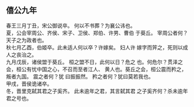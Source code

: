 ## 僖公九年
春王三月丁丑，宋公御说卒。 何以不书葬？为襄公讳也。  
夏，公会宰周公、齐侯、宋子、卫侯、郑伯、许男、曹伯
于葵丘。 宰周公者何？天子之为政者也。  
秋七月乙酉，伯姬卒。此未适人何以卒？许嫁矣。 妇人许
嫁字而笄之，死则以成人之丧治之。  
九月戊辰，诸侯盟于葵丘。 桓之盟不日，此何以日？危之
也。何危尔？贯泽之会，桓公有忧中国之心，不召而至者江人、
黄人也。葵丘之会，桓公震而矜之，叛者九国。 震之者何？犹
曰振振然。 矜之者何？犹曰莫若我也。  
甲戌，晋侯诡诸卒。  
冬，晋里克弑其君之子奚齐。 此未逾年之君，其言弑其君
之子奚齐何？杀未逾年君之号也。  


